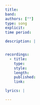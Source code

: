 ```yaml
---
title: 
band: 
authors: [""]
type: song
explicit: 
time period: 

description: |


recordings:
  - title: 
    type: 
    style: 
    length: 
    published: 
    link: 

lyrics: |

---
```

